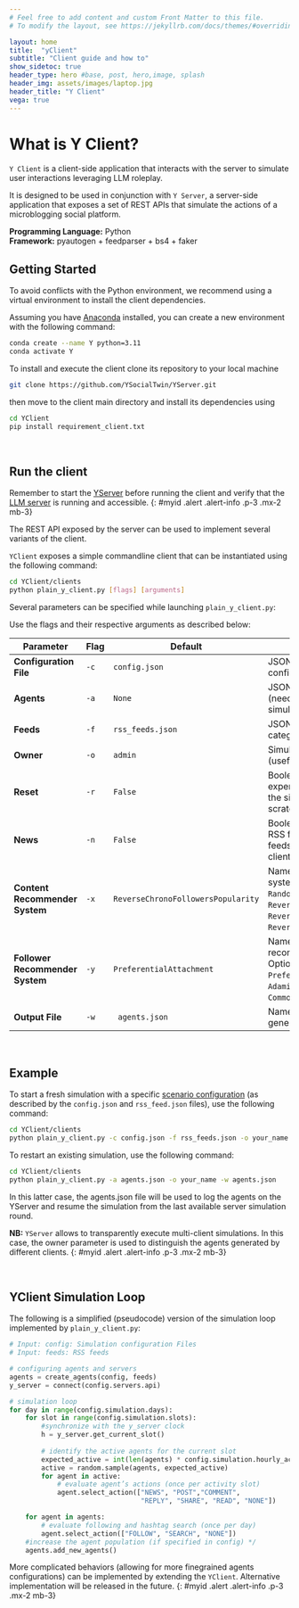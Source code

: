 ```yaml
---
# Feel free to add content and custom Front Matter to this file.
# To modify the layout, see https://jekyllrb.com/docs/themes/#overriding-theme-defaults

layout: home
title:  "yClient"
subtitle: "Client guide and how to"
show_sidetoc: true
header_type: hero #base, post, hero,image, splash
header_img: assets/images/laptop.jpg
header_title: "Y Client"
vega: true
---
```


# What is Y Client?

`Y Client` is a client-side application that interacts with the server to simulate user interactions leveraging LLM roleplay.

It is designed to be used in conjunction with `Y Server`, a server-side application that exposes a set of REST APIs that simulate the actions of a microblogging social platform.


**Programming Language:** Python <br>
**Framework:** pyautogen + feedparser + bs4 + faker
<br>

## Getting Started

To avoid conflicts with the Python environment, we recommend using a virtual environment to install the client dependencies.

Assuming you have [Anaconda](https://www.anaconda.com/) installed, you can create a new environment with the following command:

```bash
conda create --name Y python=3.11
conda activate Y
```

To install and execute the client clone its repository to your local machine  
```bash
git clone https://github.com/YSocialTwin/YServer.git
```

then move to the client main directory and install its dependencies using 
    
```bash
cd YClient
pip install requirement_client.txt
```
<br>

## Run the client

Remember to start the [YServer](yserver) before running the client and verify that the [LLM server](llms) is running and accessible.
{: #myid .alert .alert-info .p-3 .mx-2 mb-3}

The REST API exposed by the server can be used to implement several variants of the client.

`YClient` exposes a simple commandline client that can be instantiated using the following command:

```bash
cd YClient/clients
python plain_y_client.py [flags] [arguments]
```

Several parameters can be specified while launching `plain_y_client.py`:

Use the flags and their respective arguments as described below:

| Parameter                       | Flag  | Default                            | Description                                                                                                                                                                     |
|---------------------------------|-------|------------------------------------|---------------------------------------------------------------------------------------------------------------------------------------------------------------------------------|
| **Configuration File**          | `-c`  | `config.json`                      | JSON file describing the simulation configuration.                                                                                                                              |
| **Agents**                      | `-a`  | `None`                             | JSON file with pre-existing agents (needed to resume an existing simulation).                                                                                                   |
| **Feeds**                       | `-f`  | `rss_feeds.json`                   | JSON file containing RSS feed categorized.                                                                                                                                      |
| **Owner**                       | `-o`  | `admin`                            | Simulation owner username (useful in multi-client scenarios).                                                                                                                   |
| **Reset**                       | `-r`  | `False`                            | Boolean. Whether to reset the experiment status. If set to `True`, the simulation will start from scratch (the DBs will be cleared).                                            |
| **News**                        | `-n`  | `False`                            | Boolean. Whether to reload the RSS feeds. If set to `True`, the RSS feeds will be reloaded (the RSS-client DB will be cleared).                                                 |
| **Content Recommender System**  | `-x`  | `ReverseChronoFollowersPopularity` | Name of the content recommender system to be used. Options: `Random`, `ReverseChrono`, `ReverseChronoPopularity`, `ReverseChronoFollowers`, `ReverseChronoFollowersPopularity`. |
| **Follower Recommender System** | `-y`  | `PreferentialAttachment`           | Name of the follower recommender system to be used. Options: `Random`, `PreferentialAttachment`, `AdamicAdar`, `Jaccard`, `CommonNeighbors`.                                    |
| **Output File**                 | `-w`  | ` agents.json`                     | Name of the output file storing the generated agents.                                                                                                                           |

<br>

## Example

To start a fresh simulation with a specific [scenario configuration](scenario) (as described by the `config.json` and `rss_feed.json` files), use the following command:

```bash
cd YClient/clients
python plain_y_client.py -c config.json -f rss_feeds.json -o your_name -r True -n True -x ReverseChronoFollowersPopularity -y PreferentialAttachment -w agents.json
```

To restart an existing simulation, use the following command:

```bash
cd YClient/clients
python plain_y_client.py -a agents.json -o your_name -w agents.json
```

In this latter case, the agents.json file will be used to log the agents on the YServer and resume the simulation from the last available server simulation round.

**NB:** `YServer` allows to transparently execute multi-client simulations. In this case, the owner parameter is used to distinguish the agents generated by different clients.
{: #myid .alert .alert-info .p-3 .mx-2 mb-3}

<br>

## YClient Simulation Loop

The following is a simplified (pseudocode) version of the simulation loop implemented by `plain_y_client.py`:

```python
# Input: config: Simulation configuration Files
# Input: feeds: RSS feeds

# configuring agents and servers 
agents = create_agents(config, feeds)
y_server = connect(config.servers.api)

# simulation loop 
for day in range(config.simulation.days):
    for slot in range(config.simulation.slots):
        #synchronize with the y_server clock 
        h = y_server.get_current_slot()
        
        # identify the active agents for the current slot 
        expected_active = int(len(agents) * config.simulation.hourly_activity[h])
        active = random.sample(agents, expected_active)
        for agent in active:
            # evaluate agent’s actions (once per activity slot) 
            agent.select_action(["NEWS", "POST","COMMENT", 
                                 "REPLY", "SHARE", "READ", "NONE"])

    for agent in agents:
        # evaluate following and hashtag search (once per day) 
        agent.select_action(["FOLLOW", "SEARCH", "NONE"])
    #increase the agent population (if specified in config) */
    agents.add_new_agents()
```

More complicated behaviors (allowing for more finegrained agents configurations) can be implemented by extending the `YClient`. Alternative implementation will be released in the future.
{: #myid .alert .alert-info .p-3 .mx-2 mb-3}